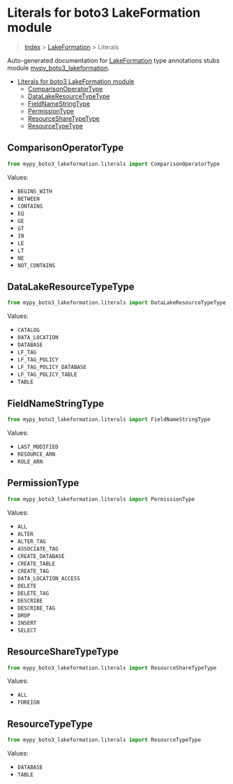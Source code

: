 # Literals for boto3 LakeFormation module

> [Index](..) > [LakeFormation](.) > Literals

Auto-generated documentation for
[LakeFormation](https://boto3.amazonaws.com/v1/documentation/api/1.17.73/reference/services/lakeformation.html#LakeFormation)
type annotations stubs module
[mypy_boto3_lakeformation](https://pypi.org/project/mypy-boto3-lakeformation/).

- [Literals for boto3 LakeFormation module](#literals-for-boto3-lakeformation-module)
  - [ComparisonOperatorType](#comparisonoperatortype)
  - [DataLakeResourceTypeType](#datalakeresourcetypetype)
  - [FieldNameStringType](#fieldnamestringtype)
  - [PermissionType](#permissiontype)
  - [ResourceShareTypeType](#resourcesharetypetype)
  - [ResourceTypeType](#resourcetypetype)

## ComparisonOperatorType

```python
from mypy_boto3_lakeformation.literals import ComparisonOperatorType
```

Values:

- `BEGINS_WITH`
- `BETWEEN`
- `CONTAINS`
- `EQ`
- `GE`
- `GT`
- `IN`
- `LE`
- `LT`
- `NE`
- `NOT_CONTAINS`

## DataLakeResourceTypeType

```python
from mypy_boto3_lakeformation.literals import DataLakeResourceTypeType
```

Values:

- `CATALOG`
- `DATA_LOCATION`
- `DATABASE`
- `LF_TAG`
- `LF_TAG_POLICY`
- `LF_TAG_POLICY_DATABASE`
- `LF_TAG_POLICY_TABLE`
- `TABLE`

## FieldNameStringType

```python
from mypy_boto3_lakeformation.literals import FieldNameStringType
```

Values:

- `LAST_MODIFIED`
- `RESOURCE_ARN`
- `ROLE_ARN`

## PermissionType

```python
from mypy_boto3_lakeformation.literals import PermissionType
```

Values:

- `ALL`
- `ALTER`
- `ALTER_TAG`
- `ASSOCIATE_TAG`
- `CREATE_DATABASE`
- `CREATE_TABLE`
- `CREATE_TAG`
- `DATA_LOCATION_ACCESS`
- `DELETE`
- `DELETE_TAG`
- `DESCRIBE`
- `DESCRIBE_TAG`
- `DROP`
- `INSERT`
- `SELECT`

## ResourceShareTypeType

```python
from mypy_boto3_lakeformation.literals import ResourceShareTypeType
```

Values:

- `ALL`
- `FOREIGN`

## ResourceTypeType

```python
from mypy_boto3_lakeformation.literals import ResourceTypeType
```

Values:

- `DATABASE`
- `TABLE`
